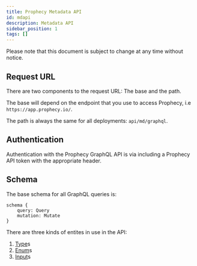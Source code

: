 ```yaml
---
title: Prophecy Metadata API
id: mdapi
description: Metadata API
sidebar_position: 1
tags: []
---
```


Please note that this document is subject to change at any time without notice.

## Request URL

There are two components to the request URL: The base and the path.

The base will depend on the endpoint that you use to access Prophecy, i.e `https://app.prophecy.io/`.

The path is always the same for all deployments: `api/md/graphql`.

## Authentication

Authentication with the Prophecy GraphQL API is via including a Prophecy API token with the appropriate header.

## Schema

The base schema for all GraphQL queries is:

```
schema {
    query: Query
    mutation: Mutate
}
```

There are three kinds of entites in use in the API:

1. [Type](./mdapi/types)s
2. [Enum](./mdapi/enums)s
3. [Input](./mdapi/inputs)s
